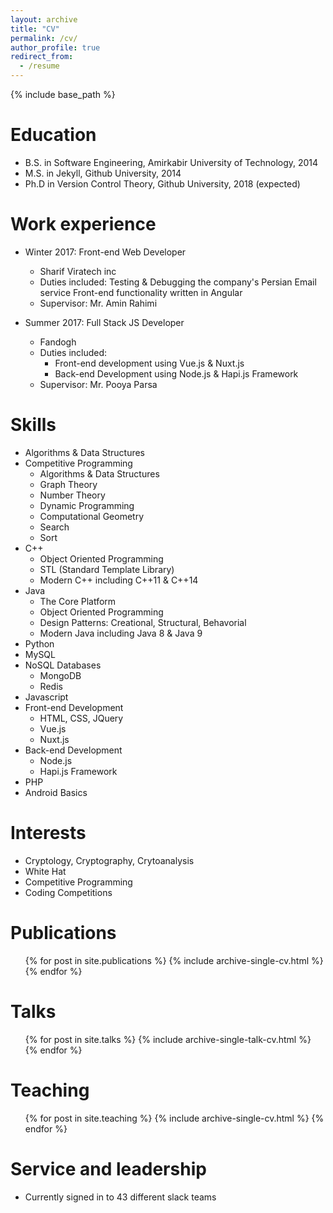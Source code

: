 ```yaml
---
layout: archive
title: "CV"
permalink: /cv/
author_profile: true
redirect_from:
  - /resume
---
```


{% include base_path %}

Education
======
* B.S. in Software Engineering, Amirkabir University of Technology, 2014
* M.S. in Jekyll, Github University, 2014
* Ph.D in Version Control Theory, Github University, 2018 (expected)

Work experience
======
* Winter 2017: Front-end Web Developer
  * Sharif Viratech inc
  * Duties included: Testing & Debugging the company's Persian Email service Front-end functionality written in Angular
  * Supervisor: Mr. Amin Rahimi

* Summer 2017: Full Stack JS Developer
  * Fandogh
  * Duties included: 
    * Front-end development using Vue.js & Nuxt.js
    * Back-end Development using Node.js & Hapi.js Framework
  * Supervisor: Mr. Pooya Parsa

Skills
======
* Algorithms & Data Structures
* Competitive Programming
  * Algorithms & Data Structures
  * Graph Theory
  * Number Theory
  * Dynamic Programming
  * Computational Geometry
  * Search
  * Sort
* C++
  * Object Oriented Programming
  * STL (Standard Template Library)
  * Modern C++ including C++11 & C++14
* Java
  * The Core Platform
  * Object Oriented Programming
  * Design Patterns: Creational, Structural, Behavorial
  * Modern Java including Java 8 & Java 9
* Python
* MySQL
* NoSQL Databases
  * MongoDB
  * Redis
* Javascript
* Front-end Development
  * HTML, CSS, JQuery
  * Vue.js
  * Nuxt.js
* Back-end Development
  * Node.js
  * Hapi.js Framework
* PHP
* Android Basics

Interests
======
* Cryptology, Cryptography, Crytoanalysis
* White Hat
* Competitive Programming
* Coding Competitions

Publications
======
  <ul>{% for post in site.publications %}
    {% include archive-single-cv.html %}
  {% endfor %}</ul>
  
Talks
======
  <ul>{% for post in site.talks %}
    {% include archive-single-talk-cv.html %}
  {% endfor %}</ul>
  
Teaching
======
  <ul>{% for post in site.teaching %}
    {% include archive-single-cv.html %}
  {% endfor %}</ul>
  
Service and leadership
======
* Currently signed in to 43 different slack teams
